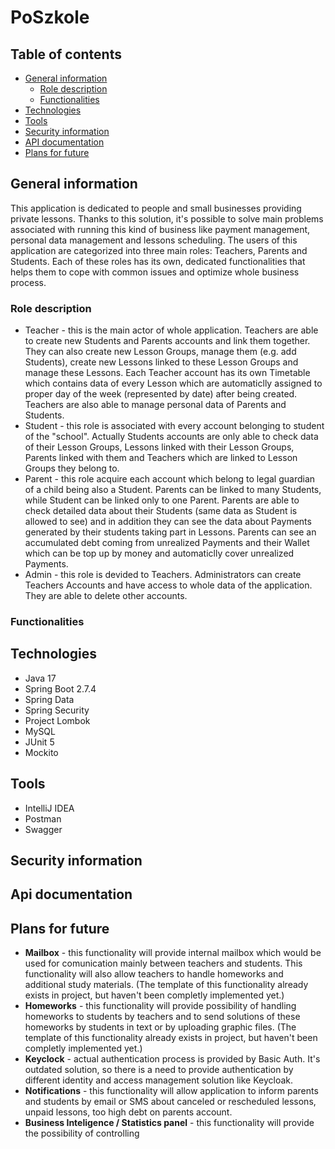 # PoSzkole
## Table of contents
* [General information](#general-information)
	* [Role description](#role-description)
	* [Functionalities](#functionalities) 
* [Technologies](#technologies)
* [Tools](#tools)
* [Security information](#security-information)
* [API documentation](#api-documentation)
* [Plans for future](#plans-for-future)

## General information
This application is dedicated to people and small businesses providing private lessons. Thanks to this solution, it's possible to solve main problems associated with running this kind of business like payment management, personal data management and lessons scheduling. The users of this application are categorized into three main roles: Teachers, Parents and Students. Each of these roles has its own, dedicated functionalities that helps them to cope with common issues and optimize whole business process.

### Role description
* Teacher - this is the main actor of whole application. Teachers are able to create new Students and Parents accounts and link them together. They can also create new Lesson Groups, manage them (e.g. add Students), create new Lessons linked to these Lesson Groups and manage these Lessons. Each Teacher account has its own Timetable which contains data of every Lesson which are automaticlly assigned to proper day of the week (represented by date) after being created. Teachers are also able to manage personal data of Parents and Students.
* Student - this role is associated with every account belonging to student of the "school". Actually Students accounts are only able to check data of their Lesson Groups, Lessons linked with their Lesson Groups, Parents linked with them and Teachers which are linked to Lesson Groups they belong to.
* Parent - this role acquire each account which belong to legal guardian of a child being also a Student. Parents can be linked to many Students, while Student can be linked only to one Parent. Parents are able to check detailed data about their Students (same data as Student is allowed to see) and in addition they can see the data about Payments generated by their students taking part in Lessons. Parents can see an accumulated debt coming from unrealized Payments and their Wallet which can be top up by money and automaticlly cover unrealized Payments.
* Admin - this role is devided to Teachers. Administrators can create Teachers Accounts and have access to whole data of the application. They are able to delete other accounts.

### Functionalities


## Technologies
* Java 17
* Spring Boot 2.7.4
* Spring Data
* Spring Security
* Project Lombok
* MySQL
* JUnit 5
* Mockito

## Tools
* IntelliJ IDEA
* Postman
* Swagger

## Security information

## Api documentation


### 

## Plans for future
* **Mailbox** - this functionality will provide internal mailbox which would be used for comunication mainly between teachers and students. This functionality will also allow teachers to handle homeworks and additional study materials. (The template of this functionality already exists in project, but haven't been completly implemented yet.)
* **Homeworks** - this functionality will provide possibility of handling homeworks to students by teachers and to send solutions of these homeworks by students in text or by uploading graphic files. (The template of this functionality already exists in project, but haven't been completly implemented yet.)
* **Keyclock** - actual authentication process is provided by Basic Auth. It's outdated solution, so there is a need to provide authentication by different identity and access management solution like Keycloak.
* **Notifications** - this functionality will allow application to inform parents and students by email or SMS about canceled or rescheduled lessons, unpaid lessons, too high debt on parents account.
* **Business Inteligence / Statistics panel** - this functionality will provide the possibility of controlling 
